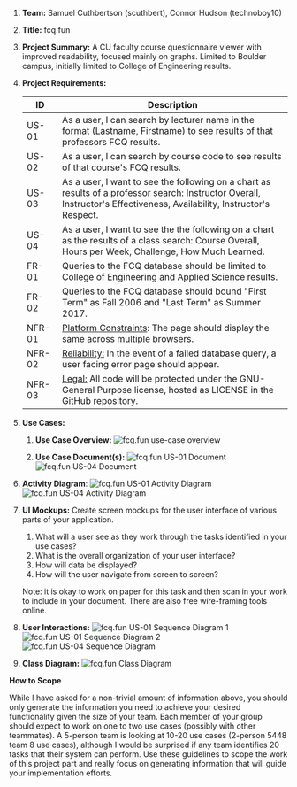 1. **Team:** Samuel Cuthbertson (scuthbert), Connor Hudson (technoboy10)

2. **Title:** fcq.fun

3. **Project Summary:** A CU faculty course questionnaire viewer with improved readability, focused mainly on graphs. Limited to Boulder campus, initially limited to College of Engineering results. 

4. **Project Requirements:**

   | ID     | Description                                                  |
   | ------ | ------------------------------------------------------------ |
   | US-01  | As a user, I can search by lecturer name in the format (Lastname, Firstname) to see results of that professors FCQ results. |
   | US-02  | As a user, I can search by course code to see results of that course's FCQ results. |
   | US-03  | As a user, I want to see the following on a chart as results of a professor search: Instructor Overall, Instructor's Effectiveness, Availability, Instructor's Respect. |
   | US-04  | As a user, I want to see the the following on a chart as the results of a class search: Course Overall, Hours per Week, Challenge, How Much Learned. |
   | FR-01  | Queries to the FCQ database should be limited to College of Engineering and Applied Science results. |
   | FR-02  | Queries to the FCQ database should bound "First Term" as Fall 2006 and "Last Term" as Summer 2017. |
   | NFR-01 | <u>Platform Constraints</u>: The page should display the same across multiple browsers. |
   | NFR-02 | <u>Reliability:</u> In the event of a failed database query, a user facing error page should appear. |
   | NFR-03 | <u>Legal:</u> All code will be protected under the GNU-General Purpose license, hosted as LICENSE in the GitHub repository. |

5. **Use Cases:** 

   1.  **Use Case Overview:** 
       ![fcq.fun use-case overview](https://raw.githubusercontent.com/scuthbert/fcq.fun/master/Part2/UseCaseOverview.svg?sanitize=true)

   2. **Use Case Document(s):** 
       ![fcq.fun US-01 Document](https://raw.githubusercontent.com/scuthbert/fcq.fun/master/Part2/US01.svg?sanitize=true)
       ![fcq.fun US-04 Document](https://raw.githubusercontent.com/scuthbert/fcq.fun/master/Part2/US04.svg?sanitize=true)

6. **Activity Diagram**:
       ![fcq.fun US-01 Activity Diagram](https://raw.githubusercontent.com/scuthbert/fcq.fun/master/Part2/ActivityDiagram-US01.svg?sanitize=true)
       ![fcq.fun US-04 Activity Diagram](https://raw.githubusercontent.com/scuthbert/fcq.fun/master/Part2/ActivityDiagram-US04.svg?sanitize=true)

7. **UI Mockups:** Create screen mockups for the user interface of various parts of your application.

   1. What will a user see as they work through the tasks identified in your use cases?
   2. What is the overall organization of your user interface?
   3. How will data be displayed?
   4. How will the user navigate from screen to screen?

   Note: it is okay to work on paper for this task and then scan in your work to include in your document. There are also free wire-framing tools online.

8. **User Interactions:** 
    ![fcq.fun US-01 Sequence Diagram 1](https://raw.githubusercontent.com/scuthbert/fcq.fun/master/Part2/SequenceDiagram-US01-1.svg?sanitize=true)
    ![fcq.fun US-01 Sequence Diagram 2](https://raw.githubusercontent.com/scuthbert/fcq.fun/master/Part2/SequenceDiagram-US01-2.svg?sanitize=true)
    ![fcq.fun US-04 Sequence Diagram](https://raw.githubusercontent.com/scuthbert/fcq.fun/master/Part2/SequenceDiagram-US04.svg?sanitize=true)

9. **Class Diagram:**
    ![fcq.fun Class Diagram](https://raw.githubusercontent.com/scuthbert/fcq.fun/master/Part2/ClassDiagram.svg?sanitize=true)

**How to Scope** 

While I have asked for a non-trivial amount of information above, you should only
generate the information you need to achieve your desired functionality given the
size of your team. Each member of your group should expect to work on one to two
use cases (possibly with other teammates). A 5-person team is looking at 10-20 use
cases (2-person 5448 team 8 use cases), although I would be surprised if any team
identifies 20 tasks that their system can perform. Use these guidelines to scope the
work of this project part and really focus on generating information that will guide
your implementation efforts.
